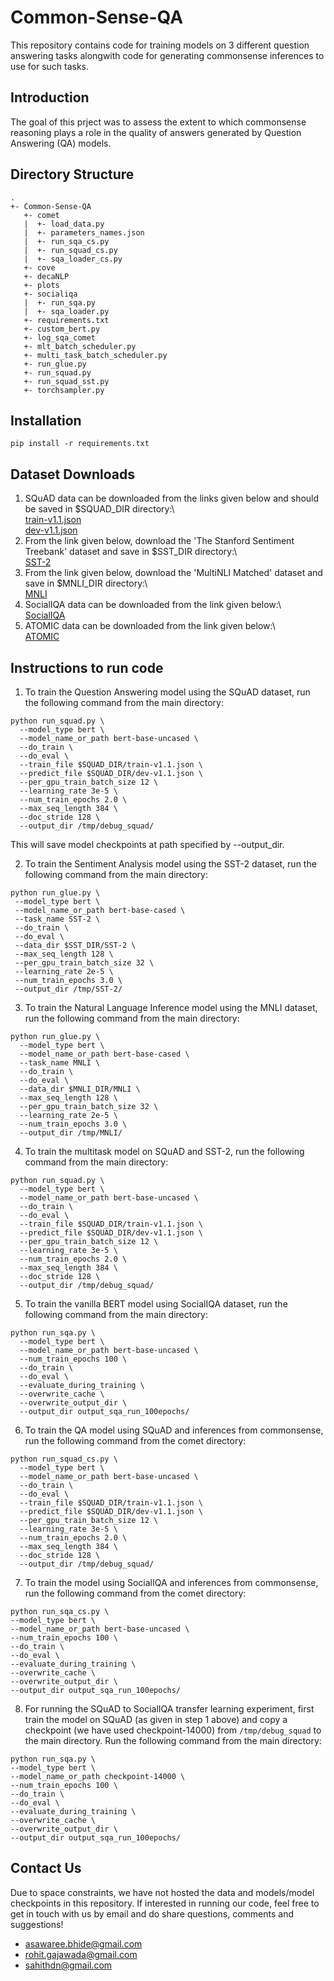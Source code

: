 # Common-Sense-QA
This repository contains code for training models on 3 different question answering tasks alongwith code for generating commonsense inferences to use for such tasks.
## Introduction
The goal of this prject was to assess the extent to which commonsense reasoning plays a role in the quality of answers generated by Question Answering (QA) models.
## Directory Structure
```
.
+- Common-Sense-QA
   +- comet
   |  +- load_data.py
   |  +- parameters_names.json
   |  +- run_sqa_cs.py
   |  +- run_squad_cs.py
   |  +- sqa_loader_cs.py
   +- cove
   +- decaNLP
   +- plots
   +- socialiqa
   |  +- run_sqa.py
   |  +- sqa_loader.py
   +- requirements.txt
   +- custom_bert.py
   +- log_sqa_comet
   +- mlt_batch_scheduler.py
   +- multi_task_batch_scheduler.py
   +- run_glue.py
   +- run_squad.py
   +- run_squad_sst.py
   +- torchsampler.py
```
## Installation
```
pip install -r requirements.txt
```

## Dataset Downloads
1. SQuAD data can be downloaded from the links given below and should be saved in $SQUAD_DIR directory:\  
[train-v1.1.json](https://rajpurkar.github.io/SQuAD-explorer/dataset/train-v1.1.json)  
[dev-v1.1.json](https://rajpurkar.github.io/SQuAD-explorer/dataset/dev-v1.1.json)
2.  From the link given below, download the 'The Stanford Sentiment Treebank' dataset and save in $SST_DIR directory:\  
[SST-2](https://gluebenchmark.com/tasks)
3.  From the link given below, download the 'MultiNLI Matched' dataset and save in $MNLI_DIR directory:\  
[MNLI](https://gluebenchmark.com/tasks)
4. SocialIQA data can be downloaded from the link given below:\  
[SocialIQA](https://storage.googleapis.com/ai2-mosaic/public/socialiqa/socialiqa-train-dev.zip)
5. ATOMIC data can be downloaded from the link given below:\  
[ATOMIC](https://homes.cs.washington.edu/~msap/atomic/data/atomic_data.tgz)
## Instructions to run code
1. To train the Question Answering model using the SQuAD dataset, run the following command from the main directory:
```
python run_squad.py \
  --model_type bert \
  --model_name_or_path bert-base-uncased \
  --do_train \
  --do_eval \
  --train_file $SQUAD_DIR/train-v1.1.json \
  --predict_file $SQUAD_DIR/dev-v1.1.json \
  --per_gpu_train_batch_size 12 \
  --learning_rate 3e-5 \
  --num_train_epochs 2.0 \
  --max_seq_length 384 \
  --doc_stride 128 \
  --output_dir /tmp/debug_squad/
  ```
 This will save model checkpoints at path specified by --output_dir.
 
 2. To train the Sentiment Analysis model using the SST-2 dataset, run the following command from the main directory:
 ```
 python run_glue.py \
  --model_type bert \
  --model_name_or_path bert-base-cased \
  --task_name SST-2 \
  --do_train \
  --do_eval \
  --data_dir $SST_DIR/SST-2 \
  --max_seq_length 128 \
  --per_gpu_train_batch_size 32 \
  --learning_rate 2e-5 \
  --num_train_epochs 3.0 \
  --output_dir /tmp/SST-2/
  ```
  3. To train the Natural Language Inference model using the MNLI dataset, run the following command from the main directory:
```
python run_glue.py \
  --model_type bert \
  --model_name_or_path bert-base-cased \
  --task_name MNLI \
  --do_train \
  --do_eval \
  --data_dir $MNLI_DIR/MNLI \
  --max_seq_length 128 \
  --per_gpu_train_batch_size 32 \
  --learning_rate 2e-5 \
  --num_train_epochs 3.0 \
  --output_dir /tmp/MNLI/
  ```
  4. To train the multitask model on SQuAD and SST-2, run the following command from the main directory:
```
python run_squad.py \
  --model_type bert \
  --model_name_or_path bert-base-uncased \
  --do_train \
  --do_eval \
  --train_file $SQUAD_DIR/train-v1.1.json \
  --predict_file $SQUAD_DIR/dev-v1.1.json \
  --per_gpu_train_batch_size 12 \
  --learning_rate 3e-5 \
  --num_train_epochs 2.0 \
  --max_seq_length 384 \
  --doc_stride 128 \
  --output_dir /tmp/debug_squad/
  ```
  5. To train the vanilla BERT model using SocialIQA dataset, run the following command from the main directory:
```
python run_sqa.py \
  --model_type bert \
  --model_name_or_path bert-base-uncased \
  --num_train_epochs 100 \
  --do_train \
  --do_eval \
  --evaluate_during_training \
  --overwrite_cache \
  --overwrite_output_dir \
  --output_dir output_sqa_run_100epochs/ 
  ```
  6. To train the QA model using SQuAD and inferences from commonsense, run the following command from the comet directory:
```
python run_squad_cs.py \
  --model_type bert \
  --model_name_or_path bert-base-uncased \
  --do_train \
  --do_eval \
  --train_file $SQUAD_DIR/train-v1.1.json \
  --predict_file $SQUAD_DIR/dev-v1.1.json \
  --per_gpu_train_batch_size 12 \
  --learning_rate 3e-5 \
  --num_train_epochs 2.0 \
  --max_seq_length 384 \
  --doc_stride 128 \
  --output_dir /tmp/debug_squad/
  ```
  7. To train the model using SocialIQA and inferences from commonsense, run the following command from the comet directory:
  ```
  python run_sqa_cs.py \
  --model_type bert \
  --model_name_or_path bert-base-uncased \
  --num_train_epochs 100 \
  --do_train \
  --do_eval \
  --evaluate_during_training \
  --overwrite_cache \
  --overwrite_output_dir \
  --output_dir output_sqa_run_100epochs/
  ```
  8. For running the SQuAD to SocialIQA transfer learning experiment, first train the model on SQuAD (as given in step 1 above) and copy a checkpoint (we have used checkpoint-14000) from ```/tmp/debug_squad``` to the main directory.
  Run the following command from the main directory:
  ```
python run_sqa.py \
  --model_type bert \
  --model_name_or_path checkpoint-14000 \
  --num_train_epochs 100 \
  --do_train \
  --do_eval \
  --evaluate_during_training \
  --overwrite_cache \
  --overwrite_output_dir \
  --output_dir output_sqa_run_100epochs/ 
  ```
## Contact Us
Due to space constraints, we have not hosted the data and models/model checkpoints in this repository. If interested in running our code, feel free to get in touch with us by email and do share questions, comments and suggestions!
- asawaree.bhide@gmail.com 
- rohit.gajawada@gmail.com
- sahithdn@gmail.com
